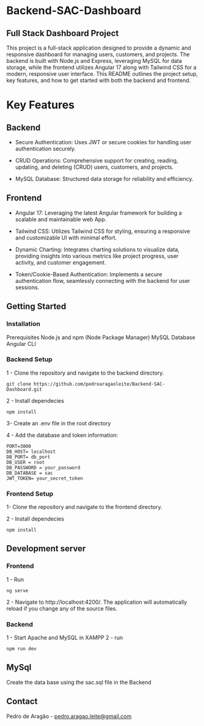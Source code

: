﻿# Backend-SAC-Dashboard

## Full Stack Dashboard Project
This project is a full-stack application designed to provide a dynamic and responsive dashboard for managing users, customers, and projects. The backend is built with Node.js and Express, leveraging MySQL for data storage, while the frontend utilizes Angular 17 along with Tailwind CSS for a modern, responsive user interface. This README outlines the project setup, key features, and how to get started with both the backend and frontend.

# Key Features


## Backend

* Secure Authentication: Uses JWT or secure cookies for handling user authentication securely.

* CRUD Operations: Comprehensive support for creating, reading, updating, and deleting (CRUD) users, customers, and projects.

* MySQL Database: Structured data storage for reliability and efficiency.


## Frontend

* Angular 17: Leveraging the latest Angular framework for building a scalable and maintainable web App.

* Tailwind CSS: Utilizes Tailwind CSS for styling, ensuring a responsive and customizable UI with minimal effort.

* Dynamic Charting: Integrates charting solutions to visualize data, providing insights into various metrics like project progress, user activity, and customer engagement.

* Token/Cookie-Based Authentication: Implements a secure authentication flow, seamlessly connecting with the backend for user sessions.


## Getting Started

### Installation

Prerequisites
Node.js and npm (Node Package Manager)
MySQL Database
Angular CLI

### Backend Setup

1 - Clone the repository and navigate to the backend directory.
```
git clone https://github.com/pedroaragaoleite/Backend-SAC-Dashboard.git
```

2 - Install dependecies
```
npm install
```

3- Create an .env file in the root directory

4 - Add the database and token information:
```
PORT=3000
DB_HOST= localhost
DB_PORT= db_port
DB_USER = root
DB_PASSWORD = your_password
DB_DATABASE = sac
JWT_TOKEN= your_secret_token
```

### Frontend Setup

1-  Clone the repository and navigate to the frontend directory.

2 - Install dependecies
```
npm install
```

## Development server

### Frontend

1 - Run 
```
ng serve
```

2 - Navigate to http://localhost:4200/. The application will automatically reload if you change any of the source files.

### Backend

1 - Start Apache and MySQL in XAMPP
2 - run 
```
npm run dev
```

## MySql
Create the data base using the sac.sql file in the Backend


## Contact
Pedro de Aragão - pedro.aragao.leite@gmail.com





